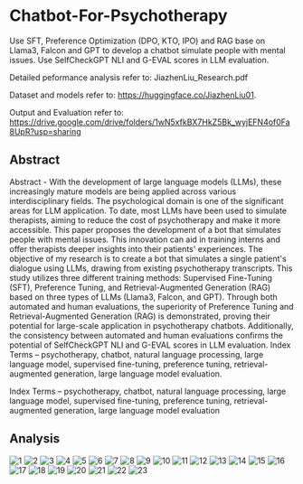 # Chatbot-For-Psychotherapy
Use SFT, Preference Optimization (DPO, KTO, IPO) and RAG base on Llama3, Falcon and GPT to develop a chatbot simulate people with mental issues. Use SelfCheckGPT NLI and G-EVAL scores in LLM evaluation.

Detailed peformance analysis refer to: JiazhenLiu_Research.pdf

Dataset and models refer to: https://huggingface.co/JiazhenLiu01.  

Output and Evaluation refer to: https://drive.google.com/drive/folders/1wN5xfkBX7HkZ5Bk_wyjEFN4of0Fa8UpR?usp=sharing







## Abstract
Abstract - With the development of large language models (LLMs), these increasingly 
mature models are being applied across various interdisciplinary fields. The psychological 
domain is one of the significant areas for LLM application. To date, most LLMs have 
been used to simulate therapists, aiming to reduce the cost of psychotherapy and make it 
more accessible. This paper proposes the development of a bot that simulates people with 
mental issues. This innovation can aid in training interns and offer therapists deeper 
insights into their patients' experiences. The objective of my research is to create a bot 
that simulates a single patient's dialogue using LLMs, drawing from existing 
psychotherapy transcripts. This study utilizes three different training methods:
Supervised Fine-Tuning (SFT), Preference Tuning, and Retrieval-Augmented 
Generation (RAG) based on three types of LLMs (Llama3, Falcon, and GPT). Through 
both automated and human evaluations, the superiority of Preference Tuning and 
Retrieval-Augmented Generation (RAG) is demonstrated, proving their potential for 
large-scale application in psychotherapy chatbots. Additionally, the consistency between 
automated and human evaluations confirms the potential of SelfCheckGPT NLI and G-EVAL scores in LLM evaluation.
Index Terms – psychotherapy, chatbot, natural language processing, large language model, 
supervised fine-tuning, preference tuning, retrieval-augmented generation, large language 
model evaluation.


Index Terms – psychotherapy, chatbot, natural language processing, large language model,
supervised fine-tuning, preference tuning, retrieval-augmented generation, large language
model evaluation


## Analysis

![1](https://github.com/user-attachments/assets/39321e8c-1269-42c9-ba3b-54049d202b00)
![2](https://github.com/user-attachments/assets/64e94975-5be1-4cde-911c-71ca90c680d0)
![3](https://github.com/user-attachments/assets/18a0abbf-fd6c-4e1c-8865-157bf6ad39a5)
![4](https://github.com/user-attachments/assets/4d467e0f-fbd6-4406-aa47-aeb2d9a9e44c)
![5](https://github.com/user-attachments/assets/1ba994f6-a9d0-4b69-b48f-5f3b51280ec5)
![6](https://github.com/user-attachments/assets/fc92a6f7-ce75-409f-9e0e-34518fd250dc)
![7](https://github.com/user-attachments/assets/66ba7ed2-a2cf-413a-99f3-08f7455d08f7)
![8](https://github.com/user-attachments/assets/e6717c94-b360-4381-994d-d8a55950b77d)
![9](https://github.com/user-attachments/assets/7dfb6981-d279-4151-ae4c-9e2568780dde)
![10](https://github.com/user-attachments/assets/f6a03d30-1837-4504-9d0a-60e7044f0c1f)
![11](https://github.com/user-attachments/assets/6771807e-9968-41a1-bf46-33c35ab71cde)
![12](https://github.com/user-attachments/assets/2cd53bb3-10bc-452b-aa4f-1f335005d693)
![13](https://github.com/user-attachments/assets/05b31ae4-034c-4006-93b7-15fd2ce60d13)
![14](https://github.com/user-attachments/assets/e630188e-bdec-4fdf-ae5c-9faa0b21da39)
![15](https://github.com/user-attachments/assets/e39b8063-3e61-4d9f-931d-6b9167d20ffa)
![16](https://github.com/user-attachments/assets/f7c36fb6-0959-40f2-8620-aa2e95874fc7)
![17](https://github.com/user-attachments/assets/59b659be-8001-4050-9087-873e62cd0b48)
![18](https://github.com/user-attachments/assets/cdca11ac-05bb-436a-a807-8266be1d9177)
![19](https://github.com/user-attachments/assets/75bb9c2d-ddb8-4990-abf9-909a6e09696b)
![20](https://github.com/user-attachments/assets/6b398e60-2259-4322-9a48-bf96bc86d7d1)
![21](https://github.com/user-attachments/assets/67c06957-3dd5-4ef5-ae2a-3e935eee9e11)
![22](https://github.com/user-attachments/assets/42f4cb96-3109-4fcf-ae30-2e9011bf2f93)
![23](https://github.com/user-attachments/assets/a015d641-319e-4416-968b-6260e6b3a31e)

